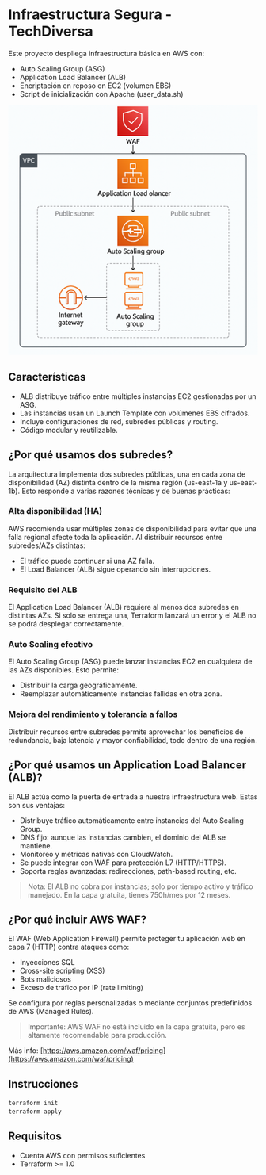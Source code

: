 # Infraestructura Segura - TechDiversa

Este proyecto despliega infraestructura básica en AWS con:

- Auto Scaling Group (ASG)
- Application Load Balancer (ALB)
- Encriptación en reposo en EC2 (volumen EBS)
- Script de inicialización con Apache (user_data.sh)

![Diagrama de arquitectura](img/diagrama_solucion.png)

## Características

- ALB distribuye tráfico entre múltiples instancias EC2 gestionadas por un ASG.
- Las instancias usan un Launch Template con volúmenes EBS cifrados.
- Incluye configuraciones de red, subredes públicas y routing.
- Código modular y reutilizable.

## ¿Por qué usamos dos subredes?

La arquitectura implementa dos subredes públicas, una en cada zona de disponibilidad (AZ) distinta dentro de la misma región (us-east-1a y us-east-1b). Esto responde a varias razones técnicas y de buenas prácticas:

### Alta disponibilidad (HA)

AWS recomienda usar múltiples zonas de disponibilidad para evitar que una falla regional afecte toda la aplicación. Al distribuir recursos entre subredes/AZs distintas:

- El tráfico puede continuar si una AZ falla.
- El Load Balancer (ALB) sigue operando sin interrupciones.

### Requisito del ALB

El Application Load Balancer (ALB) requiere al menos dos subredes en distintas AZs. Si solo se entrega una, Terraform lanzará un error y el ALB no se podrá desplegar correctamente.

### Auto Scaling efectivo

El Auto Scaling Group (ASG) puede lanzar instancias EC2 en cualquiera de las AZs disponibles. Esto permite:

- Distribuir la carga geográficamente.
- Reemplazar automáticamente instancias fallidas en otra zona.

### Mejora del rendimiento y tolerancia a fallos

Distribuir recursos entre subredes permite aprovechar los beneficios de redundancia, baja latencia y mayor confiabilidad, todo dentro de una región.

## ¿Por qué usamos un Application Load Balancer (ALB)?

El ALB actúa como la puerta de entrada a nuestra infraestructura web. Estas son sus ventajas:

- Distribuye tráfico automáticamente entre instancias del Auto Scaling Group.
- DNS fijo: aunque las instancias cambien, el dominio del ALB se mantiene.
- Monitoreo y métricas nativas con CloudWatch.
- Se puede integrar con WAF para protección L7 (HTTP/HTTPS).
- Soporta reglas avanzadas: redirecciones, path-based routing, etc.

> Nota: El ALB no cobra por instancias; solo por tiempo activo y tráfico manejado. En la capa gratuita, tienes 750h/mes por 12 meses.

## ¿Por qué incluir AWS WAF?

El WAF (Web Application Firewall) permite proteger tu aplicación web en capa 7 (HTTP) contra ataques como:

- Inyecciones SQL
- Cross-site scripting (XSS)
- Bots maliciosos
- Exceso de tráfico por IP (rate limiting)

Se configura por reglas personalizadas o mediante conjuntos predefinidos de AWS (Managed Rules).

> Importante: AWS WAF no está incluido en la capa gratuita, pero es altamente recomendable para producción.

Más info: [https://aws.amazon.com/waf/pricing](https://aws.amazon.com/waf/pricing)

## Instrucciones

```bash
terraform init
terraform apply
```

## Requisitos

- Cuenta AWS con permisos suficientes
- Terraform >= 1.0
